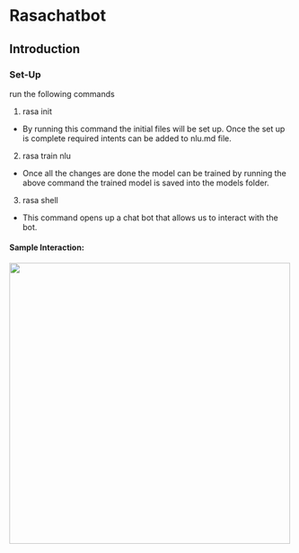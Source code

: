# Rasachatbot
## Introduction

### Set-Up
run the following commands
1. rasa init
- By running this command the initial files will be set up. Once the set up is complete required intents can be added to nlu.md file.  
2. rasa train nlu
- Once all the changes are done the model can be trained by running the above command the trained model is saved into the models folder.
3. rasa shell
- This command opens up a chat bot that allows us to interact with the bot.

#### Sample Interaction:
<img src="./Screenshot 2022-11-16 at 9.55.53 PM.png" width="500" align="middle">

